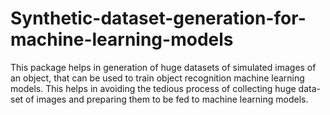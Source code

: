 # Synthetic-dataset-generation-for-machine-learning-models
This package helps in generation of huge datasets of  simulated images of an object,  that can be used to train object recognition machine learning models. This helps in avoiding the tedious process of collecting huge data-set of images and preparing them to be fed to machine learning models.
